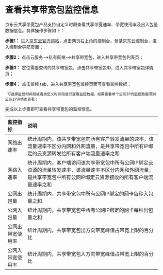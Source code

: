 # 查看共享带宽包监控信息

京东云共享带宽包产品支持自定义时段查看共享带宽速率、带宽使用率及出入包量数据信息。具体操作步骤如下：


**步骤1：** 进入[京东云官方网站](https://www.jdcloud.com/)，点击网页右上角的控制台，登录京东云控制台，进入控制台导航页面；

**步骤2：** 点击云服务-->私有网络-->共享带宽包，进入共享带宽包列表页；

**步骤3：** 定位需要查询的共享带宽包，点击共享带宽包ID，进入共享带宽包详情页；

**步骤4：** 点击监控 tab，进入共享带宽包监控页面可查看监控数据；


```
 可选择监控时间段或者自定义时间段进行查看监控数据，如需查看单个公网IP的监控数据须到公网IP详情页查看；
 ```
 
完成以上步骤即可查看共享带宽包的监控信息。

 | 监控指标	| 说明	|
| :----- | :----- |
|网络出速率	|统计周期内，该共享带宽包向所有客户转发流量的速率，该流量速率不区分内网和外网流量，是共享带宽包中所有IP绑定的云资源转发给所有客户端流量速率之和|
|网络入速率	|统计周期内，客户端访问该共享带宽包中所有公网IP绑定云资源的流量转发速率，该流量速率不区分内网和外网流量，是共享带宽包中所有公网IP绑定云资源接收的所有客户端流量速率之和|
|公网出包量	|统计周期内，共享带宽包中所有公网IP绑定的网卡每秒入包量之和|
|公网入包量	|统计周期内，共享带宽包中所有公网IP绑定的网卡每秒出包量之和|
|公网出带宽使用率 |统计周期内，共享带宽包出方向带宽峰值占带宽上限的百分比 |
|公网入带宽使用率 |统计周期内，共享带宽包入方向带宽峰值占带宽上限的百分比 |

